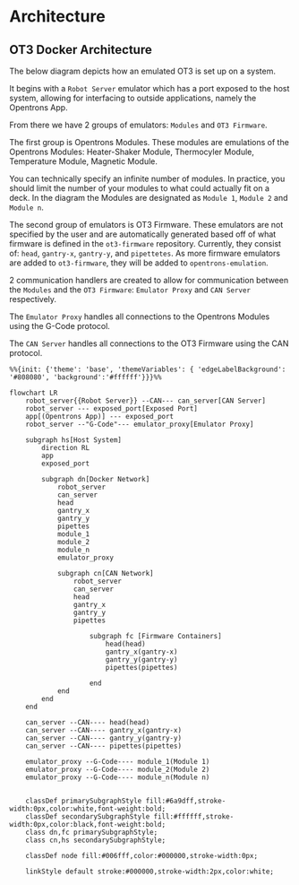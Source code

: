 # Architecture

## OT3 Docker Architecture

The below diagram depicts how an emulated OT3 is set up on a system.

It begins with a `Robot Server` emulator which has a port exposed to the host system, allowing for interfacing to
outside applications, namely the Opentrons App.

From there we have 2 groups of emulators: `Modules` and `OT3 Firmware`.

The first group is Opentrons Modules. These modules are emulations of the Opentrons Modules: Heater-Shaker Module,
Thermocyler Module, Temperature Module, Magnetic Module.

You can technically specify an infinite number of modules. In practice, you should limit the number of your modules to
what could actually fit on a deck. In the diagram the Modules are designated as `Module 1`, `Module 2` and `Module n`.

The second group of emulators is OT3 Firmware. These emulators are not specified by the user and are automatically
generated based off of what firmware is defined in the `ot3-firmware` repository. Currently, they consist of: `head`,
`gantry-x`, `gantry-y`, and `pipettetes`. As more firmware emulators are added to `ot3-firmware`, they will be added
to `opentrons-emulation`.

2 communication handlers are created to allow for communication between the `Modules` and the `OT3 Firmware`:
`Emulator Proxy` and `CAN Server` respectively.

The `Emulator Proxy` handles all connections to the Opentrons Modules using the G-Code protocol.

The `CAN Server` handles all connections to the OT3 Firmware using the CAN protocol.

```mermaid
%%{init: {'theme': 'base', 'themeVariables': { 'edgeLabelBackground': '#808080', 'background':'#ffffff'}}}%%

flowchart LR
    robot_server{{Robot Server}} --CAN--- can_server[CAN Server]
    robot_server --- exposed_port[Exposed Port]
    app[(Opentrons App)] --- exposed_port
    robot_server --"G-Code"--- emulator_proxy[Emulator Proxy]

    subgraph hs[Host System]
        direction RL
        app
        exposed_port
        
        subgraph dn[Docker Network]
            robot_server
            can_server
            head
            gantry_x
            gantry_y
            pipettes
            module_1
            module_2
            module_n
            emulator_proxy
            
            subgraph cn[CAN Network]
                robot_server
                can_server
                head
                gantry_x
                gantry_y
                pipettes
                
                    subgraph fc [Firmware Containers]
                        head(head)
                        gantry_x(gantry-x)
                        gantry_y(gantry-y)
                        pipettes(pipettes)
                        
                    end
            end
        end
    end

    can_server --CAN---- head(head)
    can_server --CAN---- gantry_x(gantry-x)
    can_server --CAN---- gantry_y(gantry-y)
    can_server --CAN---- pipettes(pipettes)

    emulator_proxy --G-Code---- module_1(Module 1)
    emulator_proxy --G-Code---- module_2(Module 2)
    emulator_proxy --G-Code---- module_n(Module n)


    classDef primarySubgraphStyle fill:#6a9dff,stroke-width:0px,color:white,font-weight:bold;
    classDef secondarySubgraphStyle fill:#ffffff,stroke-width:0px,color:black,font-weight:bold;
    class dn,fc primarySubgraphStyle;
    class cn,hs secondarySubgraphStyle;
    
    classDef node fill:#006fff,color:#000000,stroke-width:0px;
    
    linkStyle default stroke:#000000,stroke-width:2px,color:white;

```

